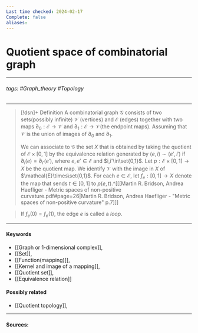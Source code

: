 ```yaml
---
Last time checked: 2024-02-17
Complete: false
aliases:
---
```

# Quotient space of combinatorial graph
***
###### tags: #Graph_theory #Topology  
***
>[!dsn]+ Definition
>A combinatorial graph $\mathcal{G}$ consists of two sets(possibly infinite) $\mathcal{V}$ (vertices) and $\mathcal{E}$ (edges) together with two maps $\partial_{0}:\mathcal{E}\to\mathcal{V}$ and $\partial_{1}:\mathcal{E}\to\mathcal{V}$(the endpoint maps). Assuming that $\mathcal{V}$ is the union of images of $\partial_{0}$ and $\partial_{1}$.
>
>We can associate to $\mathcal{G}$ the set $X$ that is obtained by taking the quotient of $\mathcal{E}\times[0,1]$ by the equivalence relation generated by $(e,i)\sim(e',i')$ if $\partial_{i}(e)=\partial_{i'}(e')$, where $e,e'\in\mathcal{E}$ and $i,i'\in\set{0,1}$. Let $p:\mathcal{E}\times[0,1]\to X$ be the quotient map. We identify $\mathcal{V}$ with the image in $X$ of $\mathcal{E}\times\set{0,1}$. For each $e\in\mathcal{E}$, let $f_{e}:[0,1]\to X$ denote the map that sends $t\in[0,1]$ to $p(e,t)$.^[[[Martin R. Bridson, Andrea Haefliger - Metric spaces of non-positive curvature.pdf#page=26|Martin R. Bridson, Andrea Haefliger - "Metric spaces of non-positive curvature" p.7]]]

>If $f_{e}(0)=f_{e}(1)$, the edge $e$ is called a *loop*.

***
#### Keywords
- [[Graph or 1-dimensional complex]],
- [[Set]],
- [[Function(mapping)]],
- [[Kernel and image of a mapping]],
- [[Quotient set]],
- [[Equivalence relation]]
#### Possibly related
- [[Quotient topology]],
***
#### Sources: